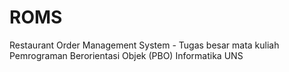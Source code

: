 # ROMS
Restaurant Order Management System - Tugas besar mata kuliah Pemrograman Berorientasi Objek (PBO) Informatika UNS
